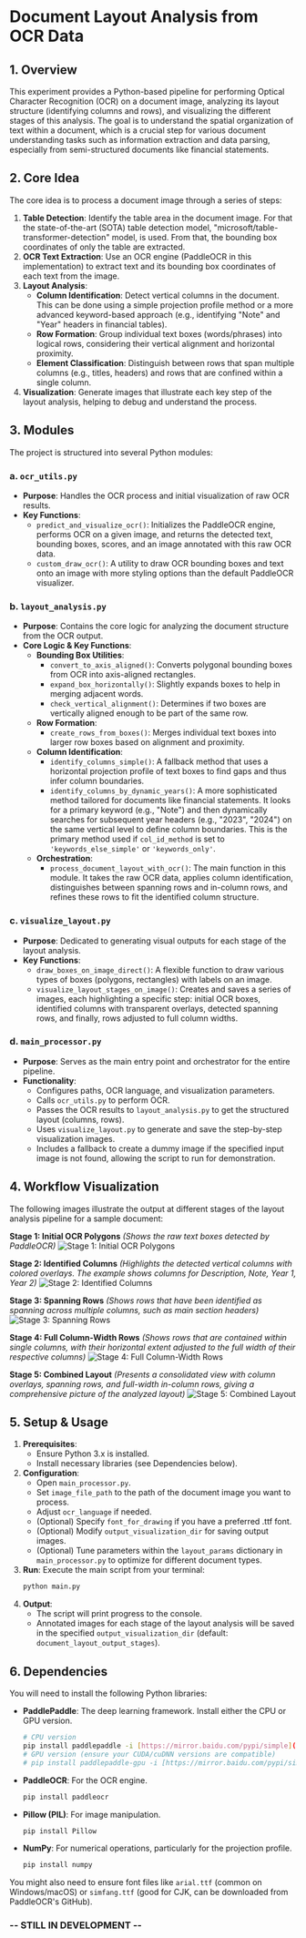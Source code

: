 # Document Layout Analysis from OCR Data

## 1. Overview

This experiment provides a Python-based pipeline for performing Optical Character Recognition (OCR) on a document image, analyzing its layout structure (identifying columns and rows), and visualizing the different stages of this analysis. The goal is to understand the spatial organization of text within a document, which is a crucial step for various document understanding tasks such as information extraction and data parsing, especially from semi-structured documents like financial statements.

## 2. Core Idea

The core idea is to process a document image through a series of steps:
1. **Table Detection**: Identify the table area in the document image. For that the state-of-the-art (SOTA) table detection model, "microsoft/table-transformer-detection" model, is used. From that, the bounding box coordinates of only the table are extracted.
2. **OCR Text Extraction**: Use an OCR engine (PaddleOCR in this implementation) to extract text and its bounding box coordinates of each text from the image.
3. **Layout Analysis**:
    * **Column Identification**: Detect vertical columns in the document. This can be done using a simple projection profile method or a more advanced keyword-based approach (e.g., identifying "Note" and "Year" headers in financial tables).
    * **Row Formation**: Group individual text boxes (words/phrases) into logical rows, considering their vertical alignment and horizontal proximity.
    * **Element Classification**: Distinguish between rows that span multiple columns (e.g., titles, headers) and rows that are confined within a single column.
3.  **Visualization**: Generate images that illustrate each key step of the layout analysis, helping to debug and understand the process.

## 3. Modules

The project is structured into several Python modules:

### a. `ocr_utils.py`

* **Purpose**: Handles the OCR process and initial visualization of raw OCR results.
* **Key Functions**:
    * `predict_and_visualize_ocr()`: Initializes the PaddleOCR engine, performs OCR on a given image, and returns the detected text, bounding boxes, scores, and an image annotated with this raw OCR data.
    * `custom_draw_ocr()`: A utility to draw OCR bounding boxes and text onto an image with more styling options than the default PaddleOCR visualizer.

### b. `layout_analysis.py`

* **Purpose**: Contains the core logic for analyzing the document structure from the OCR output.
* **Core Logic & Key Functions**:
    * **Bounding Box Utilities**:
        * `convert_to_axis_aligned()`: Converts polygonal bounding boxes from OCR into axis-aligned rectangles.
        * `expand_box_horizontally()`: Slightly expands boxes to help in merging adjacent words.
        * `check_vertical_alignment()`: Determines if two boxes are vertically aligned enough to be part of the same row.
    * **Row Formation**:
        * `create_rows_from_boxes()`: Merges individual text boxes into larger row boxes based on alignment and proximity.
    * **Column Identification**:
        * `identify_columns_simple()`: A fallback method that uses a horizontal projection profile of text boxes to find gaps and thus infer column boundaries.
        * `identify_columns_by_dynamic_years()`: A more sophisticated method tailored for documents like financial statements. It looks for a primary keyword (e.g., "Note") and then dynamically searches for subsequent year headers (e.g., "2023", "2024") on the same vertical level to define column boundaries. This is the primary method used if `col_id_method` is set to `'keywords_else_simple'` or `'keywords_only'`.
    * **Orchestration**:
        * `process_document_layout_with_ocr()`: The main function in this module. It takes the raw OCR data, applies column identification, distinguishes between spanning rows and in-column rows, and refines these rows to fit the identified column structure.

### c. `visualize_layout.py`

* **Purpose**: Dedicated to generating visual outputs for each stage of the layout analysis.
* **Key Functions**:
    * `draw_boxes_on_image_direct()`: A flexible function to draw various types of boxes (polygons, rectangles) with labels on an image.
    * `visualize_layout_stages_on_image()`: Creates and saves a series of images, each highlighting a specific step: initial OCR boxes, identified columns with transparent overlays, detected spanning rows, and finally, rows adjusted to full column widths.

### d. `main_processor.py`

* **Purpose**: Serves as the main entry point and orchestrator for the entire pipeline.
* **Functionality**:
    * Configures paths, OCR language, and visualization parameters.
    * Calls `ocr_utils.py` to perform OCR.
    * Passes the OCR results to `layout_analysis.py` to get the structured layout (columns, rows).
    * Uses `visualize_layout.py` to generate and save the step-by-step visualization images.
    * Includes a fallback to create a dummy image if the specified input image is not found, allowing the script to run for demonstration.

## 4. Workflow Visualization

The following images illustrate the output at different stages of the layout analysis pipeline for a sample document:

**Stage 1: Initial OCR Polygons**
*(Shows the raw text boxes detected by PaddleOCR)*
![Stage 1: Initial OCR Polygons](outputs/01_initial_polygons.png)

**Stage 2: Identified Columns**
*(Highlights the detected vertical columns with colored overlays. The example shows columns for Description, Note, Year 1, Year 2)*
![Stage 2: Identified Columns](outputs/02_identified_columns.png)

**Stage 3: Spanning Rows**
*(Shows rows that have been identified as spanning across multiple columns, such as main section headers)*
![Stage 3: Spanning Rows](outputs/03_spanning_rows.png)

**Stage 4: Full Column-Width Rows**
*(Shows rows that are contained within single columns, with their horizontal extent adjusted to the full width of their respective columns)*
![Stage 4: Full Column-Width Rows](outputs/04_full_column_rows.png)

**Stage 5: Combined Layout**
*(Presents a consolidated view with column overlays, spanning rows, and full-width in-column rows, giving a comprehensive picture of the analyzed layout)*
![Stage 5: Combined Layout](outputs/05_combined_layout.png)

## 5. Setup & Usage

1.  **Prerequisites**:
    * Ensure Python 3.x is installed.
    * Install necessary libraries (see Dependencies below).
2.  **Configuration**:
    * Open `main_processor.py`.
    * Set `image_file_path` to the path of the document image you want to process.
    * Adjust `ocr_language` if needed.
    * (Optional) Specify `font_for_drawing` if you have a preferred .ttf font.
    * (Optional) Modify `output_visualization_dir` for saving output images.
    * (Optional) Tune parameters within the `layout_params` dictionary in `main_processor.py` to optimize for different document types.
3.  **Run**:
    Execute the main script from your terminal:
    ```bash
    python main.py
    ```
4.  **Output**:
    * The script will print progress to the console.
    * Annotated images for each stage of the layout analysis will be saved in the specified `output_visualization_dir` (default: `document_layout_output_stages`).

## 6. Dependencies

You will need to install the following Python libraries:

* **PaddlePaddle**: The deep learning framework. Install either the CPU or GPU version.
    ```bash
    # CPU version
    pip install paddlepaddle -i [https://mirror.baidu.com/pypi/simple](https://mirror.baidu.com/pypi/simple)
    # GPU version (ensure your CUDA/cuDNN versions are compatible)
    # pip install paddlepaddle-gpu -i [https://mirror.baidu.com/pypi/simple](https://mirror.baidu.com/pypi/simple)
    ```
* **PaddleOCR**: For the OCR engine.
    ```bash
    pip install paddleocr
    ```
* **Pillow (PIL)**: For image manipulation.
    ```bash
    pip install Pillow
    ```
* **NumPy**: For numerical operations, particularly for the projection profile.
    ```bash
    pip install numpy
    ```

You might also need to ensure font files like `arial.ttf` (common on Windows/macOS) or `simfang.ttf` (good for CJK, can be downloaded from PaddleOCR's GitHub).

### -- STILL IN DEVELOPMENT --